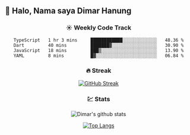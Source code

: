 ## 👋 Halo, Nama saya **Dimar Hanung**

<center>

### :sunny: Weekly Code Track
<!--START_SECTION:waka-->

```text
TypeScript   1 hr 3 mins     ████████████░░░░░░░░░░░░░   48.36 %
Dart         40 mins         ███████▓░░░░░░░░░░░░░░░░░   30.90 %
JavaScript   18 mins         ███▒░░░░░░░░░░░░░░░░░░░░░   13.90 %
YAML         8 mins          █▓░░░░░░░░░░░░░░░░░░░░░░░   06.84 %
```

<!--END_SECTION:waka-->

### :fire: Streak

[![GitHub Streak](http://github-readme-streak-stats.herokuapp.com?user=dimar-hanung)](https://git.io/streak-stats)

### :chart: Stats

![Dimar's github stats](https://github-readme-stats.vercel.app/api?username=dimar-hanung&show_icons=true&theme=vue)

[![Top Langs](https://github-readme-stats.vercel.app/api/top-langs/?username=dimar-hanung)](#)

</center>
